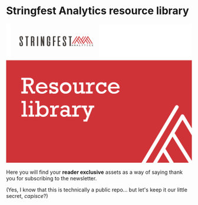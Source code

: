 # Stringfest Analytics resource library

![Stringest logo](images/cover.png)

Here you will find your **reader exclusive** assets as a way of saying thank you for subscribing to the newsletter. 

(Yes, I know that this is technically a public repo... but let's keep it our little secret, *capisce*?)



